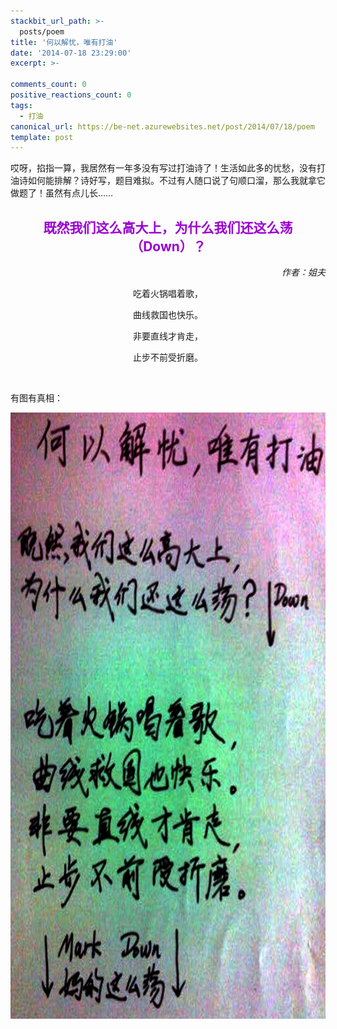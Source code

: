 ```yaml
---
stackbit_url_path: >-
  posts/poem
title: '何以解忧，唯有打油'
date: '2014-07-18 23:29:00'
excerpt: >-
  
comments_count: 0
positive_reactions_count: 0
tags: 
  - 打油
canonical_url: https://be-net.azurewebsites.net/post/2014/07/18/poem
template: post
---
```

<p>哎呀，掐指一算，我居然有一年多没有写过打油诗了！生活如此多的忧愁，没有打油诗如何能排解？诗好写，题目难拟。不过有人随口说了句顺口溜，那么我就拿它做题了！虽然有点儿长……</p> <div class="poem"> <h2 align="center"><font color="#9b00d3">既然我们这么高大上，为什么我们还这么荡（Down）？</font></h2>  <p align="right"><em>作者：姐夫</em></p>  <p align="center">吃着火锅唱着歌，</p>  <p align="center">曲线救国也快乐。</p>  <p align="center">非要直线才肯走，</p>  <p align="center">止步不前受折磨。</p>  </div><p>&#160;</p>  <p>有图有真相：</p>  <p><a href="https://raw.githubusercontent.com/Jeff-Tian/blogengine.net/master/Source/BlogEngine/BlogEngine.NET/App_Data/files/WP_001433.jpg"><img title="WP_001433" style="border-top: 0px; border-right: 0px; background-image: none; border-bottom: 0px; padding-top: 0px; padding-left: 0px; border-left: 0px; display: inline; padding-right: 0px" border="0" alt="WP_001433" src="https://raw.githubusercontent.com/Jeff-Tian/blogengine.net/master/Source/BlogEngine/BlogEngine.NET/App_Data/files/WP_001433_thumb.jpg" width="795" height="970" /></a></p>